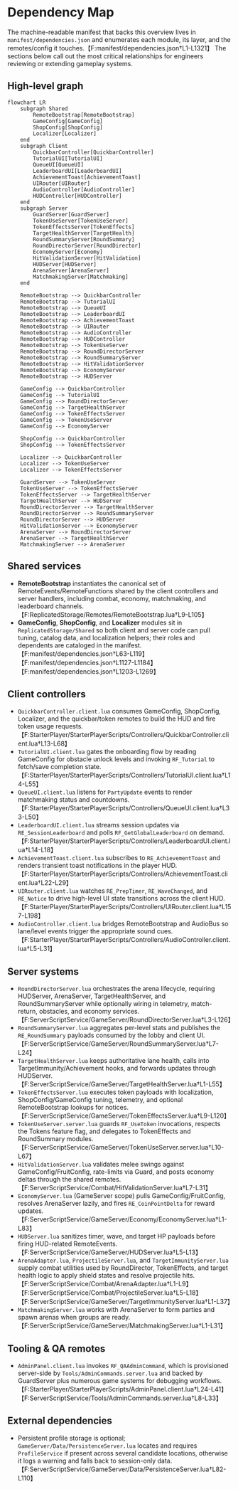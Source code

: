 # Dependency Map

The machine-readable manifest that backs this overview lives in `manifest/dependencies.json` and enumerates each module, its layer, and the remotes/config it touches.【F:manifest/dependencies.json†L1-L1321】 The sections below call out the most critical relationships for engineers reviewing or extending gameplay systems.

## High-level graph

```mermaid
flowchart LR
    subgraph Shared
        RemoteBootstrap[RemoteBootstrap]
        GameConfig[GameConfig]
        ShopConfig[ShopConfig]
        Localizer[Localizer]
    end
    subgraph Client
        QuickbarController[QuickbarController]
        TutorialUI[TutorialUI]
        QueueUI[QueueUI]
        LeaderboardUI[LeaderboardUI]
        AchievementToast[AchievementToast]
        UIRouter[UIRouter]
        AudioController[AudioController]
        HUDController[HUDController]
    end
    subgraph Server
        GuardServer[GuardServer]
        TokenUseServer[TokenUseServer]
        TokenEffectsServer[TokenEffects]
        TargetHealthServer[TargetHealth]
        RoundSummaryServer[RoundSummary]
        RoundDirectorServer[RoundDirector]
        EconomyServer[Economy]
        HitValidationServer[HitValidation]
        HUDServer[HUDServer]
        ArenaServer[ArenaServer]
        MatchmakingServer[Matchmaking]
    end

    RemoteBootstrap --> QuickbarController
    RemoteBootstrap --> TutorialUI
    RemoteBootstrap --> QueueUI
    RemoteBootstrap --> LeaderboardUI
    RemoteBootstrap --> AchievementToast
    RemoteBootstrap --> UIRouter
    RemoteBootstrap --> AudioController
    RemoteBootstrap --> HUDController
    RemoteBootstrap --> TokenUseServer
    RemoteBootstrap --> RoundDirectorServer
    RemoteBootstrap --> RoundSummaryServer
    RemoteBootstrap --> HitValidationServer
    RemoteBootstrap --> EconomyServer
    RemoteBootstrap --> HUDServer

    GameConfig --> QuickbarController
    GameConfig --> TutorialUI
    GameConfig --> RoundDirectorServer
    GameConfig --> TargetHealthServer
    GameConfig --> TokenEffectsServer
    GameConfig --> TokenUseServer
    GameConfig --> EconomyServer

    ShopConfig --> QuickbarController
    ShopConfig --> TokenEffectsServer

    Localizer --> QuickbarController
    Localizer --> TokenUseServer
    Localizer --> TokenEffectsServer

    GuardServer --> TokenUseServer
    TokenUseServer --> TokenEffectsServer
    TokenEffectsServer --> TargetHealthServer
    TargetHealthServer --> HUDServer
    RoundDirectorServer --> TargetHealthServer
    RoundDirectorServer --> RoundSummaryServer
    RoundDirectorServer --> HUDServer
    HitValidationServer --> EconomyServer
    ArenaServer --> RoundDirectorServer
    ArenaServer --> TargetHealthServer
    MatchmakingServer --> ArenaServer
```

## Shared services

* **RemoteBootstrap** instantiates the canonical set of RemoteEvents/RemoteFunctions shared by the client controllers and server handlers, including combat, economy, matchmaking, and leaderboard channels.【F:ReplicatedStorage/Remotes/RemoteBootstrap.lua†L9-L105】
* **GameConfig**, **ShopConfig**, and **Localizer** modules sit in `ReplicatedStorage/Shared` so both client and server code can pull tuning, catalog data, and localization helpers; their roles and dependents are cataloged in the manifest.【F:manifest/dependencies.json†L63-L119】【F:manifest/dependencies.json†L1127-L1184】【F:manifest/dependencies.json†L1203-L1269】

## Client controllers

* `QuickbarController.client.lua` consumes GameConfig, ShopConfig, Localizer, and the quickbar/token remotes to build the HUD and fire token usage requests.【F:StarterPlayer/StarterPlayerScripts/Controllers/QuickbarController.client.lua†L13-L68】
* `TutorialUI.client.lua` gates the onboarding flow by reading GameConfig for obstacle unlock levels and invoking `RF_Tutorial` to fetch/save completion state.【F:StarterPlayer/StarterPlayerScripts/Controllers/TutorialUI.client.lua†L14-L55】
* `QueueUI.client.lua` listens for `PartyUpdate` events to render matchmaking status and countdowns.【F:StarterPlayer/StarterPlayerScripts/Controllers/QueueUI.client.lua†L33-L50】
* `LeaderboardUI.client.lua` streams session updates via `RE_SessionLeaderboard` and polls `RF_GetGlobalLeaderboard` on demand.【F:StarterPlayer/StarterPlayerScripts/Controllers/LeaderboardUI.client.lua†L14-L18】
* `AchievementToast.client.lua` subscribes to `RE_AchievementToast` and renders transient toast notifications in the player HUD.【F:StarterPlayer/StarterPlayerScripts/Controllers/AchievementToast.client.lua†L22-L29】
* `UIRouter.client.lua` watches `RE_PrepTimer`, `RE_WaveChanged`, and `RE_Notice` to drive high-level UI state transitions across the client HUD.【F:StarterPlayer/StarterPlayerScripts/Controllers/UIRouter.client.lua†L157-L198】
* `AudioController.client.lua` bridges RemoteBootstrap and AudioBus so lane/level events trigger the appropriate sound cues.【F:StarterPlayer/StarterPlayerScripts/Controllers/AudioController.client.lua†L5-L31】

## Server systems

* `RoundDirectorServer.lua` orchestrates the arena lifecycle, requiring HUDServer, ArenaServer, TargetHealthServer, and RoundSummaryServer while optionally wiring in telemetry, match-return, obstacles, and economy services.【F:ServerScriptService/GameServer/RoundDirectorServer.lua†L3-L126】
* `RoundSummaryServer.lua` aggregates per-level stats and publishes the `RE_RoundSummary` payloads consumed by the lobby and client UI.【F:ServerScriptService/GameServer/RoundSummaryServer.lua†L7-L24】
* `TargetHealthServer.lua` keeps authoritative lane health, calls into TargetImmunity/Achievement hooks, and forwards updates through HUDServer.【F:ServerScriptService/GameServer/TargetHealthServer.lua†L1-L55】
* `TokenEffectsServer.lua` executes token payloads with localization, ShopConfig/GameConfig tuning, telemetry, and optional RemoteBootstrap lookups for notices.【F:ServerScriptService/GameServer/TokenEffectsServer.lua†L9-L120】
* `TokenUseServer.server.lua` guards `RF_UseToken` invocations, respects the Tokens feature flag, and delegates to TokenEffects and RoundSummary modules.【F:ServerScriptService/GameServer/TokenUseServer.server.lua†L10-L67】
* `HitValidationServer.lua` validates melee swings against GameConfig/FruitConfig, rate-limits via Guard, and posts economy deltas through the shared remotes.【F:ServerScriptService/Combat/HitValidationServer.lua†L7-L31】
* `EconomyServer.lua` (GameServer scope) pulls GameConfig/FruitConfig, resolves ArenaServer lazily, and fires `RE_CoinPointDelta` for reward updates.【F:ServerScriptService/GameServer/Economy/EconomyServer.lua†L1-L83】
* `HUDServer.lua` sanitizes timer, wave, and target HP payloads before firing HUD-related RemoteEvents.【F:ServerScriptService/GameServer/HUDServer.lua†L5-L13】
* `ArenaAdapter.lua`, `ProjectileServer.lua`, and `TargetImmunityServer.lua` supply combat utilities used by RoundDirector, TokenEffects, and target health logic to apply shield states and resolve projectile hits.【F:ServerScriptService/Combat/ArenaAdapter.lua†L1-L9】【F:ServerScriptService/Combat/ProjectileServer.lua†L5-L18】【F:ServerScriptService/GameServer/TargetImmunityServer.lua†L1-L37】
* `MatchmakingServer.lua` works with ArenaServer to form parties and spawn arenas when groups are ready.【F:ServerScriptService/GameServer/MatchmakingServer.lua†L1-L31】

## Tooling & QA remotes

* `AdminPanel.client.lua` invokes `RF_QAAdminCommand`, which is provisioned server-side by `Tools/AdminCommands.server.lua` and backed by GuardServer plus numerous game systems for debugging workflows.【F:StarterPlayer/StarterPlayerScripts/AdminPanel.client.lua†L24-L41】【F:ServerScriptService/Tools/AdminCommands.server.lua†L8-L33】

## External dependencies

* Persistent profile storage is optional; `GameServer/Data/PersistenceServer.lua` locates and requires `ProfileService` if present across several candidate locations, otherwise it logs a warning and falls back to session-only data.【F:ServerScriptService/GameServer/Data/PersistenceServer.lua†L82-L110】
